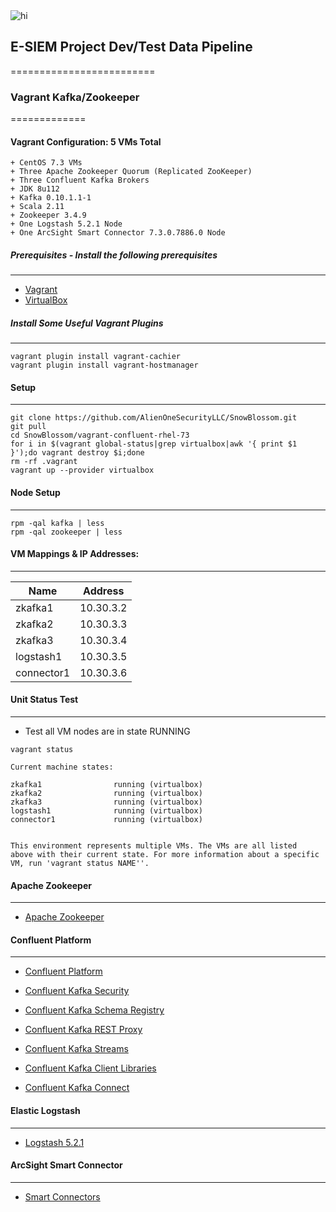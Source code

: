 <img src="https://github.com/AlienOneSecurityLLC/vagrant-kafka/blob/master/images/Kafka-Zookeeper-Pub-Sub.png" alt="hi" class="inline"/>

## E-SIEM Project Dev/Test Data Pipeline
=========================

### Vagrant Kafka/Zookeeper 
=============
#### Vagrant Configuration: 5 VMs Total 
    + CentOS 7.3 VMs
    + Three Apache Zookeeper Quorum (Replicated ZooKeeper)
    + Three Confluent Kafka Brokers 
    + JDK 8u112
    + Kafka 0.10.1.1-1
    + Scala 2.11
    + Zookeeper 3.4.9 
    + One Logstash 5.2.1 Node 
    + One ArcSight Smart Connector 7.3.0.7886.0 Node 

##### Prerequisites - Install the following prerequisites 
-------------------------
+ [Vagrant](https://www.vagrantup.com/downloads.html)
+ [VirtualBox](https://www.virtualbox.org/wiki/Downloads)

##### Install Some Useful Vagrant Plugins
-------------------------

```
vagrant plugin install vagrant-cachier
vagrant plugin install vagrant-hostmanager

```

#### Setup
-------------------------
```
git clone https://github.com/AlienOneSecurityLLC/SnowBlossom.git
git pull
cd SnowBlossom/vagrant-confluent-rhel-73
for i in $(vagrant global-status|grep virtualbox|awk '{ print $1 }');do vagrant destroy $i;done
rm -rf .vagrant 
vagrant up --provider virtualbox
```
#### Node Setup 
--------------------------
```
rpm -qal kafka | less
rpm -qal zookeeper | less
```

#### VM Mappings & IP Addresses:
--------------------------

| Name        | Address   | 
|-------------|-----------|
|zkafka1      | 10.30.3.2 | 
|zkafka2      | 10.30.3.3 |
|zkafka3      | 10.30.3.4 |
|logstash1    | 10.30.3.5 |
|connector1   | 10.30.3.6 |


#### Unit Status Test 
-------------------------

+ Test all VM nodes are in state RUNNING 

```
vagrant status
```

```
Current machine states:

zkafka1                running (virtualbox)
zkafka2                running (virtualbox)
zkafka3                running (virtualbox)
logstash1              running (virtualbox)
connector1             running (virtualbox)


This environment represents multiple VMs. The VMs are all listed
above with their current state. For more information about a specific
VM, run 'vagrant status NAME''.
```

#### Apache Zookeeper 
---------------------------
+ [Apache Zookeeper](https://zookeeper.apache.org/doc/r3.4.9/)

#### Confluent Platform
---------------------------
+ [Confluent Platform](http://docs.confluent.io/3.2.0/)

+ [Confluent Kafka Security](http://docs.confluent.io/3.2.0/kafka/security.html)

+ [Confluent Kafka Schema Registry](http://docs.confluent.io/3.2.0/schema-registry/docs/index.html)

+ [Confluent Kafka REST Proxy](http://docs.confluent.io/3.2.0/kafka-rest/docs/index.html)

+ [Confluent Kafka Streams](http://docs.confluent.io/3.2.0/streams/index.html)

+ [Confluent Kafka Client Libraries](http://docs.confluent.io/3.2.0/clients/index.html)

+ [Confluent Kafka Connect](http://docs.confluent.io/3.2.0/connect/index.html)

#### Elastic Logstash
--------------------------
+ [Logstash 5.2.1](https://www.elastic.co/guide/en/logstash/current/getting-started-with-logstash.html)

#### ArcSight Smart Connector
--------------------------
+ [Smart Connectors](https://www.protect724.hpe.com/community/arcsight/productdocs/connectors)
